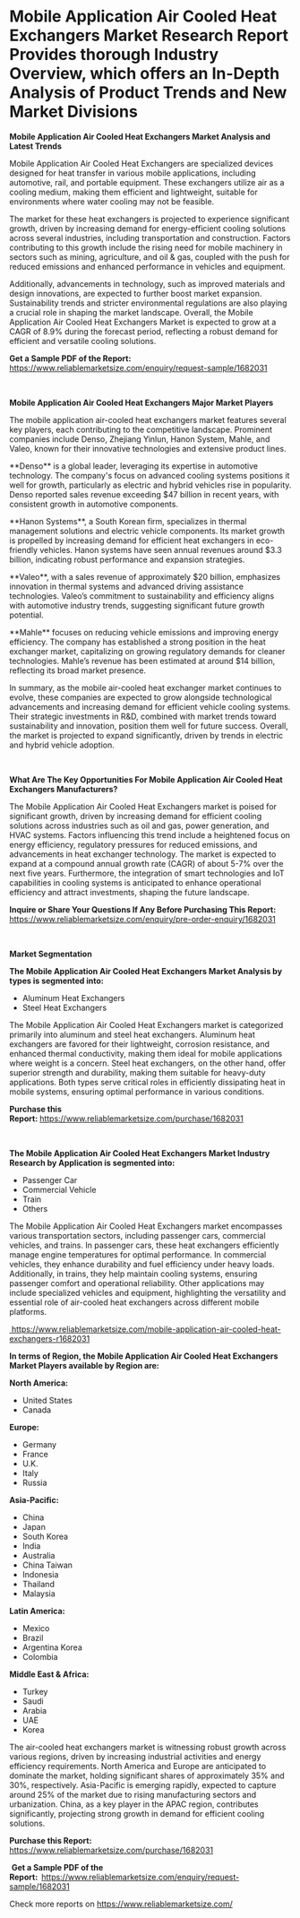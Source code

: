 <p><h1>Mobile Application Air Cooled Heat Exchangers Market Research Report Provides thorough Industry Overview, which offers an In-Depth Analysis of Product Trends and New Market Divisions</h1></p><p><strong>Mobile Application Air Cooled Heat Exchangers Market Analysis and Latest Trends</strong></p>
<p><p>Mobile Application Air Cooled Heat Exchangers are specialized devices designed for heat transfer in various mobile applications, including automotive, rail, and portable equipment. These exchangers utilize air as a cooling medium, making them efficient and lightweight, suitable for environments where water cooling may not be feasible. </p><p>The market for these heat exchangers is projected to experience significant growth, driven by increasing demand for energy-efficient cooling solutions across several industries, including transportation and construction. Factors contributing to this growth include the rising need for mobile machinery in sectors such as mining, agriculture, and oil & gas, coupled with the push for reduced emissions and enhanced performance in vehicles and equipment.</p><p>Additionally, advancements in technology, such as improved materials and design innovations, are expected to further boost market expansion. Sustainability trends and stricter environmental regulations are also playing a crucial role in shaping the market landscape. Overall, the Mobile Application Air Cooled Heat Exchangers Market is expected to grow at a CAGR of 8.9% during the forecast period, reflecting a robust demand for efficient and versatile cooling solutions.</p></p>
<p><strong>Get a Sample PDF of the Report:&nbsp;</strong> <a href="https://www.reliablemarketsize.com/enquiry/request-sample/1682031?utm_campaign=2628&utm_medium=2&utm_source=Github&utm_content=ia&utm_term=24032025&utm_id=mobile-application-air-cooled-heat-exchangers">https://www.reliablemarketsize.com/enquiry/request-sample/1682031</a></p>
<p>&nbsp;</p>
<p><strong>Mobile Application Air Cooled Heat Exchangers Major Market Players</strong></p>
<p><p>The mobile application air-cooled heat exchangers market features several key players, each contributing to the competitive landscape. Prominent companies include Denso, Zhejiang Yinlun, Hanon System, Mahle, and Valeo, known for their innovative technologies and extensive product lines.</p><p>**Denso** is a global leader, leveraging its expertise in automotive technology. The company's focus on advanced cooling systems positions it well for growth, particularly as electric and hybrid vehicles rise in popularity. Denso reported sales revenue exceeding $47 billion in recent years, with consistent growth in automotive components.</p><p>**Hanon Systems**, a South Korean firm, specializes in thermal management solutions and electric vehicle components. Its market growth is propelled by increasing demand for efficient heat exchangers in eco-friendly vehicles. Hanon systems have seen annual revenues around $3.3 billion, indicating robust performance and expansion strategies.</p><p>**Valeo**, with a sales revenue of approximately $20 billion, emphasizes innovation in thermal systems and advanced driving assistance technologies. Valeo’s commitment to sustainability and efficiency aligns with automotive industry trends, suggesting significant future growth potential.</p><p>**Mahle** focuses on reducing vehicle emissions and improving energy efficiency. The company has established a strong position in the heat exchanger market, capitalizing on growing regulatory demands for cleaner technologies. Mahle’s revenue has been estimated at around $14 billion, reflecting its broad market presence.</p><p>In summary, as the mobile air-cooled heat exchanger market continues to evolve, these companies are expected to grow alongside technological advancements and increasing demand for efficient vehicle cooling systems. Their strategic investments in R&D, combined with market trends toward sustainability and innovation, position them well for future success. Overall, the market is projected to expand significantly, driven by trends in electric and hybrid vehicle adoption.</p></p>
<p>&nbsp;</p>
<p><strong>What Are The Key Opportunities For Mobile Application Air Cooled Heat Exchangers Manufacturers?</strong></p>
<p><p>The Mobile Application Air Cooled Heat Exchangers market is poised for significant growth, driven by increasing demand for efficient cooling solutions across industries such as oil and gas, power generation, and HVAC systems. Factors influencing this trend include a heightened focus on energy efficiency, regulatory pressures for reduced emissions, and advancements in heat exchanger technology. The market is expected to expand at a compound annual growth rate (CAGR) of about 5-7% over the next five years. Furthermore, the integration of smart technologies and IoT capabilities in cooling systems is anticipated to enhance operational efficiency and attract investments, shaping the future landscape.</p></p>
<p><strong>Inquire or Share Your Questions If Any Before Purchasing This Report:</strong> <a href="https://www.reliablemarketsize.com/enquiry/pre-order-enquiry/1682031?utm_campaign=2628&utm_medium=2&utm_source=Github&utm_content=ia&utm_term=24032025&utm_id=mobile-application-air-cooled-heat-exchangers">https://www.reliablemarketsize.com/enquiry/pre-order-enquiry/1682031</a></p>
<p>&nbsp;</p>
<p><strong>Market Segmentation</strong></p>
<p><strong>The Mobile Application Air Cooled Heat Exchangers Market Analysis by types is segmented into:</strong></p>
<p><ul><li>Aluminum Heat Exchangers</li><li>Steel Heat Exchangers</li></ul></p>
<p><p>The Mobile Application Air Cooled Heat Exchangers market is categorized primarily into aluminum and steel heat exchangers. Aluminum heat exchangers are favored for their lightweight, corrosion resistance, and enhanced thermal conductivity, making them ideal for mobile applications where weight is a concern. Steel heat exchangers, on the other hand, offer superior strength and durability, making them suitable for heavy-duty applications. Both types serve critical roles in efficiently dissipating heat in mobile systems, ensuring optimal performance in various conditions.</p></p>
<p><strong>Purchase this Report:&nbsp;</strong><a href="https://www.reliablemarketsize.com/purchase/1682031?utm_campaign=2628&utm_medium=2&utm_source=Github&utm_content=ia&utm_term=24032025&utm_id=mobile-application-air-cooled-heat-exchangers">https://www.reliablemarketsize.com/purchase/1682031</a></p>
<p>&nbsp;</p>
<p><strong>The Mobile Application Air Cooled Heat Exchangers Market Industry Research by Application is segmented into:</strong></p>
<p><ul><li>Passenger Car</li><li>Commercial Vehicle</li><li>Train</li><li>Others</li></ul></p>
<p><p>The Mobile Application Air Cooled Heat Exchangers market encompasses various transportation sectors, including passenger cars, commercial vehicles, and trains. In passenger cars, these heat exchangers efficiently manage engine temperatures for optimal performance. In commercial vehicles, they enhance durability and fuel efficiency under heavy loads. Additionally, in trains, they help maintain cooling systems, ensuring passenger comfort and operational reliability. Other applications may include specialized vehicles and equipment, highlighting the versatility and essential role of air-cooled heat exchangers across different mobile platforms.</p></p>
<p><a href="https://www.reliablemarketsize.com/mobile-application-air-cooled-heat-exchangers-r1682031?utm_campaign=2628&utm_medium=2&utm_source=Github&utm_content=ia&utm_term=24032025&utm_id=mobile-application-air-cooled-heat-exchangers">&nbsp;https://www.reliablemarketsize.com/mobile-application-air-cooled-heat-exchangers-r1682031</a></p>
<p><strong>In terms of Region, the Mobile Application Air Cooled Heat Exchangers Market Players available by Region are:</strong></p>
<p>
    <p> <strong> North America: </strong>
        <ul>
            <li>United States</li>
            <li>Canada</li>
        </ul>
        </p> 
    <p> <strong> Europe: </strong>
        <ul>
            <li>Germany</li>
            <li>France</li>
            <li>U.K.</li>
            <li>Italy</li>
            <li>Russia</li>
        </ul>
        </p> 
    <p> <strong> Asia-Pacific: </strong>
        <ul>
            <li>China</li>
            <li>Japan</li>
            <li>South Korea</li>
            <li>India</li>
            <li>Australia</li>
            <li>China Taiwan</li>
            <li>Indonesia</li>
            <li>Thailand</li>
            <li>Malaysia</li>
        </ul>
        </p> 
    <p> <strong> Latin America: </strong>
        <ul>
            <li>Mexico</li>
            <li>Brazil</li>
            <li>Argentina Korea</li>
            <li>Colombia</li>
        </ul>
        </p> 
    <p> <strong> Middle East & Africa: </strong>
        <ul>
            <li>Turkey</li>
            <li>Saudi</li>
            <li>Arabia</li>
            <li>UAE</li>
            <li>Korea</li>
        </ul>
    </p>
    </p>
<p><p>The air-cooled heat exchangers market is witnessing robust growth across various regions, driven by increasing industrial activities and energy efficiency requirements. North America and Europe are anticipated to dominate the market, holding significant shares of approximately 35% and 30%, respectively. Asia-Pacific is emerging rapidly, expected to capture around 25% of the market due to rising manufacturing sectors and urbanization. China, as a key player in the APAC region, contributes significantly, projecting strong growth in demand for efficient cooling solutions.</p></p>
<p><strong>Purchase this Report: </strong><a href="https://www.reliablemarketsize.com/purchase/1682031?utm_campaign=2628&utm_medium=2&utm_source=Github&utm_content=ia&utm_term=24032025&utm_id=mobile-application-air-cooled-heat-exchangers">https://www.reliablemarketsize.com/purchase/1682031</a></p>
<p>&nbsp;<strong>Get a Sample PDF of the Report:&nbsp;&nbsp;</strong><a href="https://www.reliablemarketsize.com/enquiry/request-sample/1682031?utm_campaign=2628&utm_medium=2&utm_source=Github&utm_content=ia&utm_term=24032025&utm_id=mobile-application-air-cooled-heat-exchangers">https://www.reliablemarketsize.com/enquiry/request-sample/1682031</a></p>
<p><strong></strong></p>
<p>Check more reports on <a href="https://www.reliablemarketsize.com/?utm_campaign=2628&utm_medium=2&utm_source=Github&utm_content=ia&utm_term=24032025&utm_id=mobile-application-air-cooled-heat-exchangers">https://www.reliablemarketsize.com/</a></p>